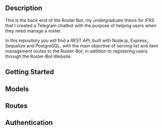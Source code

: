 ## Description
  This is the back-end of the Roster Bot, my undergraduate thesis for IFRS that I created a Telegram chatbot with the purpose of helping users when they need manage a roster.
  
  In this repository you will find a REST API, built with Node.js, Express, Sequelize and PostgreSQL, with the main objective of serving list and item management routes to the Roster-Bot, in addition to registering users through the Roster-Bot-Website.
  
## Getting Started

## Models

## Routes

## Authentication
